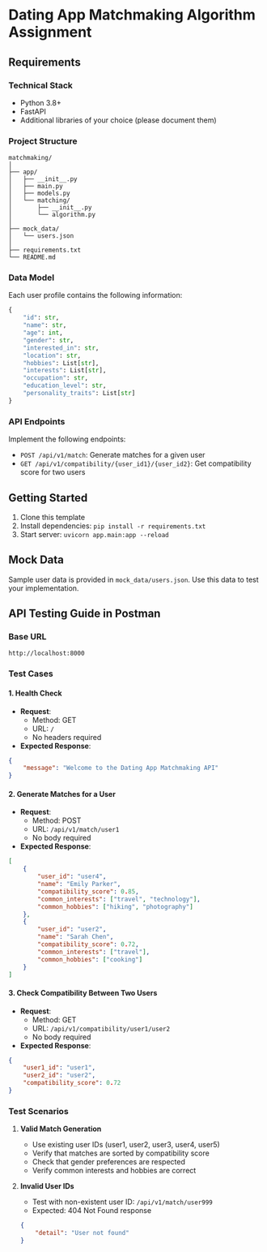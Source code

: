 # Dating App Matchmaking Algorithm Assignment

## Requirements

### Technical Stack
- Python 3.8+
- FastAPI
- Additional libraries of your choice (please document them)

### Project Structure
```
matchmaking/
│
├── app/
│   ├── __init__.py
│   ├── main.py
│   ├── models.py
│   └── matching/
│       ├── __init__.py
│       └── algorithm.py
│
├── mock_data/
│   └── users.json
│
├── requirements.txt
└── README.md
```

### Data Model
Each user profile contains the following information:
```python
{
    "id": str,
    "name": str,
    "age": int,
    "gender": str,
    "interested_in": str,
    "location": str,
    "hobbies": List[str],
    "interests": List[str],
    "occupation": str,
    "education_level": str,
    "personality_traits": List[str]
}
```

### API Endpoints
Implement the following endpoints:
- `POST /api/v1/match`: Generate matches for a given user
- `GET /api/v1/compatibility/{user_id1}/{user_id2}`: Get compatibility score for two users


## Getting Started
1. Clone this template
2. Install dependencies: `pip install -r requirements.txt`
3. Start server: `uvicorn app.main:app --reload`

## Mock Data
Sample user data is provided in `mock_data/users.json`. Use this data to test your implementation.

## API Testing Guide in Postman

### Base URL
```
http://localhost:8000
```

### Test Cases

#### 1. Health Check
- **Request**:
  - Method: GET
  - URL: `/`
  - No headers required
- **Expected Response**:
```json
{
    "message": "Welcome to the Dating App Matchmaking API"
}
```

#### 2. Generate Matches for a User
- **Request**:
  - Method: POST
  - URL: `/api/v1/match/user1`
  - No body required
- **Expected Response**:
```json
[
    {
        "user_id": "user4",
        "name": "Emily Parker",
        "compatibility_score": 0.85,
        "common_interests": ["travel", "technology"],
        "common_hobbies": ["hiking", "photography"]
    },
    {
        "user_id": "user2",
        "name": "Sarah Chen",
        "compatibility_score": 0.72,
        "common_interests": ["travel"],
        "common_hobbies": ["cooking"]
    }
]
```

#### 3. Check Compatibility Between Two Users
- **Request**:
  - Method: GET
  - URL: `/api/v1/compatibility/user1/user2`
  - No body required
- **Expected Response**:
```json
{
    "user1_id": "user1",
    "user2_id": "user2",
    "compatibility_score": 0.72
}
```

### Test Scenarios

1. **Valid Match Generation**
   - Use existing user IDs (user1, user2, user3, user4, user5)
   - Verify that matches are sorted by compatibility score
   - Check that gender preferences are respected
   - Verify common interests and hobbies are correct

2. **Invalid User IDs**
   - Test with non-existent user ID: `/api/v1/match/user999`
   - Expected: 404 Not Found response
   ```json
   {
       "detail": "User not found"
   }
   ```
